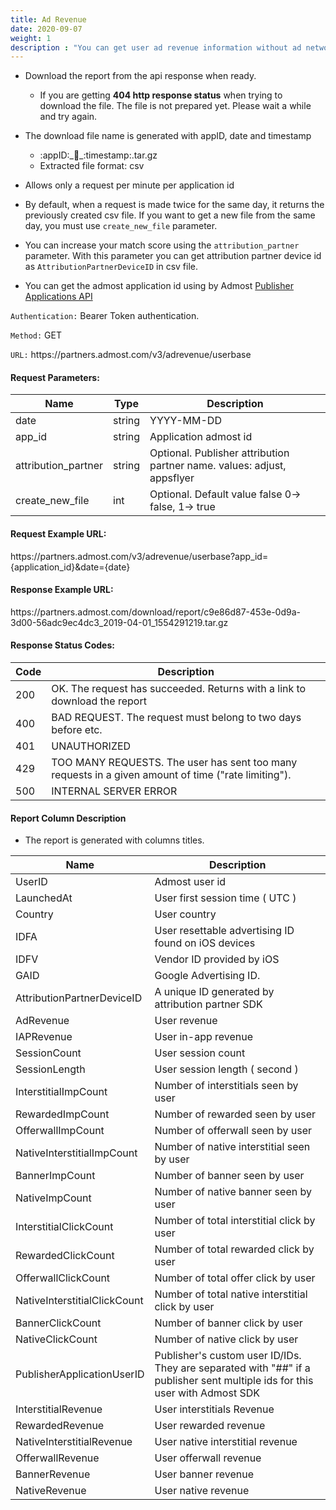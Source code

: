 ```yaml
---
title: Ad Revenue
date: 2020-09-07
weight: 1
description : "You can get user ad revenue information without ad network"
---
```


- Download the report from the api response when ready.  
  
    - If you are getting **404 http response status** when trying to download the file. The file is not prepared yet. Please wait a while and try again.

- The download file name is generated with appID, date and timestamp
    - :appID:\_:date:\_:timestamp:.tar.gz
    - Extracted file format: csv

- Allows only a request per minute per application id

- By default, when a request is made twice for the same day, it returns the previously created csv file. If you want to get a new file from the same day, you must use `create_new_file` parameter.

- You can increase your match score using the `attribution_partner` parameter. With this parameter you can get attribution partner device id as `AttributionPartnerDeviceID` in csv file.

- You can get the admost application id using by Admost [Publisher Applications API](https://admost.github.io/amrapi/publisher-app-api/)



`Authentication:` Bearer Token authentication.

`Method:` GET

`URL:` https:\//partners.admost.com/v3/adrevenue/userbase

#### Request Parameters:

| Name                | Type   | Description                                                             |
| ------------------- | ------ | ----------------------------------------------------------------------- |
| date                | string | YYYY-MM-DD                                                              |
| app_id              | string | Application admost id                                                   |
| attribution_partner | string | Optional. Publisher attribution partner name. values: adjust, appsflyer |
| create_new_file     | int    | Optional. Default value false 0-> false, 1-> true                       |


#### Request Example URL:

https:\//partners.admost.com/v3/adrevenue/userbase?app_id={application_id}&date={date}

#### Response Example URL:

https:\//partners.admost.com/download/report/c9e86d87-453e-0d9a-3d00-56adc9ec4dc3_2019-04-01_1554291219.tar.gz

#### Response Status Codes:

| Code | Description                                                                                         |
| ---- | --------------------------------------------------------------------------------------------------- |
| 200  | OK. The request has succeeded. Returns with a link to download the report                           |
| 400  | BAD REQUEST. The request must belong to two days before etc.                                        |
| 401  | UNAUTHORIZED                                                                                        |
| 429  | TOO MANY REQUESTS. The user has sent too many requests in a given amount of time ("rate limiting"). |
| 500  | INTERNAL SERVER ERROR                                                                               |

#### Report Column Description

- The report is generated with columns titles.

| Name                         | Description                                                                                                                 |
| ---------------------------- | --------------------------------------------------------------------------------------------------------------------------- |
| UserID                       | Admost user id                                                                                                              |
| LaunchedAt                   | User first session time ( UTC )                                                                                             |
| Country                      | User country                                                                                                                |
| IDFA                         | User resettable advertising ID found on iOS devices                                                                         |
| IDFV                         | Vendor ID provided by iOS                                                                                                   |
| GAID                         | Google Advertising ID.                                                                                                      |
| AttributionPartnerDeviceID   | A unique ID generated by attribution partner SDK                                                                            |
| AdRevenue                    | User revenue                                                                                                                |
| IAPRevenue                   | User in-app revenue                                                                                                         |
| SessionCount                 | User session count                                                                                                          |
| SessionLength                | User session length ( second )                                                                                              |
| InterstitialImpCount         | Number of interstitials seen by user                                                                                        |
| RewardedImpCount             | Number of rewarded seen by user                                                                                             |
| OfferwallImpCount            | Number of offerwall seen by user                                                                                            |
| NativeInterstitialImpCount   | Number of native interstitial seen by user                                                                                  |
| BannerImpCount               | Number of banner seen by user                                                                                               |
| NativeImpCount               | Number of native banner seen by user                                                                                        |
| InterstitialClickCount       | Number of total interstitial click by user                                                                                  |
| RewardedClickCount           | Number of total rewarded click by user                                                                                      |
| OfferwallClickCount          | Number of total offer click by user                                                                                         |
| NativeInterstitialClickCount | Number of total native interstitial click by user                                                                           |
| BannerClickCount             | Number of banner click by user                                                                                              |
| NativeClickCount             | Number of native click by user                                                                                              |
| PublisherApplicationUserID   | Publisher's custom user ID/IDs. They are separated with "##" if a publisher sent multiple ids for this user with Admost SDK |
| InterstitialRevenue          | User interstitials Revenue                                                                                                  |
| RewardedRevenue              | User rewarded revenue                                                                                                       |
| NativeInterstitialRevenue    | User native interstitial revenue                                                                                            |
| OfferwallRevenue             | User offerwall revenue                                                                                                      |
| BannerRevenue                | User banner revenue                                                                                                         |
| NativeRevenue                | User native revenue                                                                                                         |
